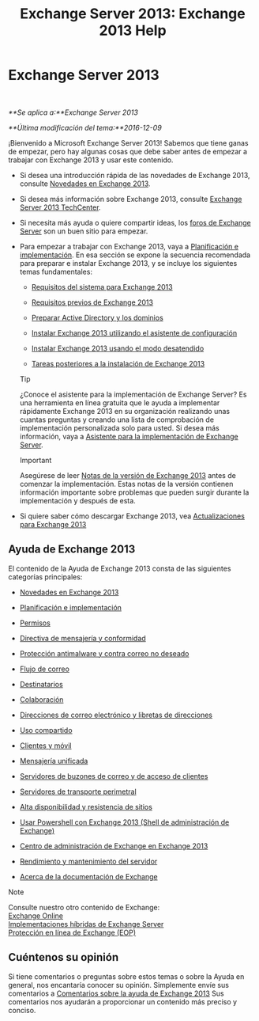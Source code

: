 ﻿---
title: 'Exchange Server 2013: Exchange 2013 Help'
TOCTitle: '@NoTitle'
ms:assetid: cb24ddb7-0659-4d9d-9057-52843f861ba8
ms:mtpsurl: https://technet.microsoft.com/es-es/library/Bb124558(v=EXCHG.150)
ms:contentKeyID: 48268693
ms.date: 04/23/2018
mtps_version: v=EXCHG.150
ms.translationtype: HT
---

# Exchange Server 2013

 

_**Se aplica a:**Exchange Server 2013_

_**Última modificación del tema:**2016-12-09_

¡Bienvenido a Microsoft Exchange Server 2013\! Sabemos que tiene ganas de empezar, pero hay algunas cosas que debe saber antes de empezar a trabajar con Exchange 2013 y usar este contenido.

  - Si desea una introducción rápida de las novedades de Exchange 2013, consulte [Novedades en Exchange 2013](what-s-new-in-exchange-2013-exchange-2013-help.md).

  - Si desea más información sobre Exchange 2013, consulte [Exchange Server 2013 TechCenter](https://go.microsoft.com/fwlink/?linkid=266622).

  - Si necesita más ayuda o quiere compartir ideas, los [foros de Exchange Server](https://go.microsoft.com/fwlink/p/?linkid=60612) son un buen sitio para empezar.

  - Para empezar a trabajar con Exchange 2013, vaya a [Planificación e implementación](planning-and-deployment-for-exchange-2013-installation-instructions.md). En esa sección se expone la secuencia recomendada para preparar e instalar Exchange 2013, y se incluye los siguientes temas fundamentales:
    
      - [Requisitos del sistema para Exchange 2013](exchange-2013-system-requirements-exchange-2013-help.md)
    
      - [Requisitos previos de Exchange 2013](exchange-2013-prerequisites-exchange-2013-help.md)
    
      - [Preparar Active Directory y los dominios](prepare-active-directory-and-domains-exchange-2013-help.md)
    
      - [Instalar Exchange 2013 utilizando el asistente de configuración](install-exchange-2013-using-the-setup-wizard-exchange-2013-help.md)
    
      - [Instalar Exchange 2013 usando el modo desatendido](install-exchange-2013-using-unattended-mode-exchange-2013-help.md)
    
      - [Tareas posteriores a la instalación de Exchange 2013](exchange-2013-post-installation-tasks-exchange-2013-help.md)
    

    > [!TIP]
    > ¿Conoce el asistente para la implementación de Exchange Server? Es una herramienta en línea gratuita que le ayuda a implementar rápidamente Exchange 2013 en su organización realizando unas cuantas preguntas y creando una lista de comprobación de implementación personalizada solo para usted. Si desea más información, vaya a <A href="exchange-server-deployment-assistant-exchange-2013-help.md">Asistente para la implementación de Exchange Server</A>.

    

    > [!IMPORTANT]
    > Asegúrese de leer <A href="release-notes-for-exchange-2013-exchange-2013-help.md">Notas de la versión de Exchange&nbsp;2013</A> antes de comenzar la implementación. Estas notas de la versión contienen información importante sobre problemas que pueden surgir durante la implementación y después de esta.



  - Si quiere saber cómo descargar Exchange 2013, vea [Actualizaciones para Exchange 2013](updates-for-exchange-2013-exchange-2013-help.md)

## Ayuda de Exchange 2013

El contenido de la Ayuda de Exchange 2013 consta de las siguientes categorías principales:

  - [Novedades en Exchange 2013](what-s-new-in-exchange-2013-exchange-2013-help.md)

  - [Planificación e implementación](planning-and-deployment-for-exchange-2013-installation-instructions.md)

  - [Permisos](permissions-exchange-2013-help.md)

  - [Directiva de mensajería y conformidad](messaging-policy-and-compliance-exchange-2013-help.md)

  - [Protección antimalware y contra correo no deseado](anti-spam-and-anti-malware-protection-exchange-2013-help.md)

  - [Flujo de correo](mail-flow-exchange-2013-help.md)

  - [Destinatarios](recipients-exchange-2013-help.md)

  - [Colaboración](collaboration-exchange-2013-help.md)

  - [Direcciones de correo electrónico y libretas de direcciones](email-addresses-and-address-books-exchange-2013-help.md)

  - [Uso compartido](sharing-exchange-2013-help.md)

  - [Clientes y móvil](clients-and-mobile-exchange-2013-help.md)

  - [Mensajería unificada](unified-messaging-exchange-2013-help.md)

  - [Servidores de buzones de correo y de acceso de clientes](mailbox-and-client-access-servers-exchange-2013-help.md)

  - [Servidores de transporte perimetral](edge-transport-servers-exchange-2013-help.md)

  - [Alta disponibilidad y resistencia de sitios](high-availability-and-site-resilience-exchange-2013-help.md)

  - [Usar Powershell con Exchange 2013 (Shell de administración de Exchange)](https://technet.microsoft.com/es-es/library/bb123778\(v=exchg.150\))

  - [Centro de administración de Exchange en Exchange 2013](exchange-admin-center-in-exchange-2013-exchange-2013-help.md)

  - [Rendimiento y mantenimiento del servidor](server-health-and-performance-exchange-2013-help.md)

  - [Acerca de la documentación de Exchange](about-exchange-documentation-exchange-2013-help.md)


> [!NOTE]
> Consulte nuestro otro contenido de Exchange:<BR><A href="https://technet.microsoft.com/es-es/library/jj200580(v=exchg.150)">Exchange Online</A><BR><A href="https://technet.microsoft.com/es-es/library/jj200581(v=exchg.150)">Implementaciones híbridas de Exchange Server</A><BR><A href="https://technet.microsoft.com/es-es/library/jj723137(v=exchg.150)">Protección en línea de Exchange (EOP)</A>



## Cuéntenos su opinión

Si tiene comentarios o preguntas sobre estos temas o sobre la Ayuda en general, nos encantaría conocer su opinión. Simplemente envíe sus comentarios a [Comentarios sobre la ayuda de Exchange 2013](mailto:ex2013helpfeedback@microsoft.com) Sus comentarios nos ayudarán a proporcionar un contenido más preciso y conciso.


